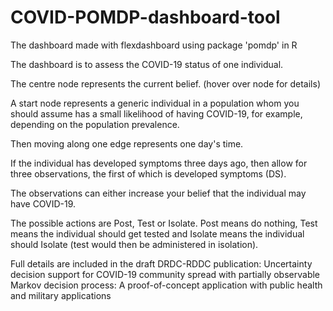 # COVID-POMDP-dashboard-tool
The dashboard made with flexdashboard using package 'pomdp' in R

The dashboard is to assess the COVID-19 status of one individual.

The centre node represents the current belief. (hover over node for details)

A start node represents a generic individual in a population whom you should assume has a small likelihood of having COVID-19, for example, depending on the population prevalence.

Then moving along one edge represents one day's time. 

If the individual has developed symptoms three days ago, then allow for three observations, the first of which is developed symptoms (DS).

The observations can either increase your belief that the individual may have COVID-19.

The possible actions are Post, Test or Isolate. Post means do nothing, Test means the individual should get tested and Isolate means the individual should Isolate (test would then be administered in isolation).

Full details are included in the draft DRDC-RDDC publication: Uncertainty decision support for COVID-19 community spread with partially observable Markov decision process:
A proof-of-concept application with public health and military applications
